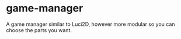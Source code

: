 # game-manager
A game manager similar to Luci2D, however more modular so you can choose the parts you want.
